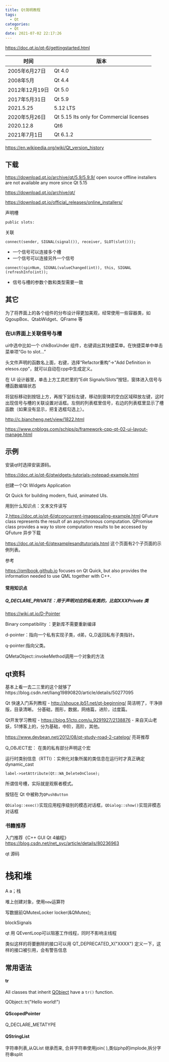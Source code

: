 ```yaml
---
title: Qt简明教程
tags:
  - Qt
categories:
  - Qt
date: 2021-07-02 22:17:26
---
```


https://doc.qt.io/qt-6/gettingstarted.html

| 时间           | 版本                                     |
| -------------- | ---------------------------------------- |
| 2005年6月27日  | Qt 4.0                                   |
| 2008年5月      | Qt 4.4                                   |
| 2012年12月19日 | Qt 5.0                                   |
| 2017年5月31日  | Qt 5.9                                   |
| 2021.5.25      | 5.12 LTS                                 |
| 2020年5月26日  | Qt 5.15 lts only for Commercial licenses |
| 2020.12.8      | Qt6                                      |
| 2021年7月1日   | Qt 6.1.2                                 |

https://en.wikipedia.org/wiki/Qt_version_history

## 下载 

https://download.qt.io/archive/qt/5.9/5.9.9/ open source offline installers are not available any more since Qt 5.15 

https://download.qt.io/archive/qt/

https://download.qt.io/official_releases/online_installers/

声明槽

```
public slots:
```

关联

```
connect(sender, SIGNAL(signal()), receiver, SLOT(slot()));
```

- 一个信号可以连接多个槽
- 一个信号可以连接另外一个信号

```
connect(spinNum, SIGNAL(valueChanged(int)), this, SIGNAL (refreshInfo(int));
```

- 信号与槽的参数个数和类型需要一致



## 其它

为了将界面上的各个组件的分布设计得更加美观，经常使用一些容器类，如 QgoupBox、QtabWidget、QFrame 等

### 在UI界面上关联信号与槽

ui中选中比如一个 chkBoxUnder 组件，右键调出其快捷菜单。在快捷菜单中单击菜单项“Go to slot…”



头文件声明的函数名上面，右键，选择“Refactor重构”→“Add Definition in elesos.cpp”，就可以自动在cpp中生成定义。



在 UI 设计器里，单击上方工具栏里的“Edit Signals/Slots”按钮，窗体进入信号与槽函数编辑状态

将鼠标移动到按钮上方，再按下鼠标左键，移动到窗体的空白区域释放左键，这时出现信号与槽的关联设置对话框。左侧的列表框里信号，右边的列表框里显示了槽函数（如果没有显示，把复选框勾选上）。

http://c.biancheng.net/view/1822.html

https://www.cnblogs.com/schips/p/framework-cpp-qt-02-ui-layout-manage.html



## 示例

安装qt时选择安装源码。

https://doc.qt.io/qt-6/qtwidgets-tutorials-notepad-example.html

创建一个Qt Widgets Application

Qt Quick for building modern, fluid, animated UIs.

 用到什么知识点：文本文件读写

 

2,https://doc.qt.io/qt-6/qtconcurrent-imagescaling-example.html
 QFuture class represents the result of an asynchronous computation.
 QPromise class provides a way to store computation results to be accessed by QFuture
 异步下载



 https://doc.qt.io/qt-6/qtexamplesandtutorials.html  这个页面有2个子页面的示例列表。

 

 

 

 



参考 

https://qmlbook.github.io  focuses on Qt Quick, but also provides the information needed to use QML together with C++.



#### 常用知识点

##### Q_DECLARE_PRIVATE：用于声明对应的私有类的，比如XXXPrivate 类

https://wiki.qt.io/D-Pointer

Binary compatibility ：更新库不需要重新编译

d-pointer：指向一个私有实现子类，d弟，Q_D返回私有子类指针。

q-pointer:指向父类。



QMetaObject::invokeMethod调用一个对象的方法





## qt资料

基本上看一去二三里的这个就够了https://blog.csdn.net/liang19890820/article/details/50277095

Qt 快速入门系列教程  - http://shouce.jb51.net/qt-beginning/  简洁明了，干净排版，目录清晰。 分基础，图形，数据，网络篇，进阶，过度篇。

Qt开发学习教程  - https://blog.51cto.com/u_9291927/2138876  - 来自天山老妖，51博客上的，分为基础，中阶，高阶，其他。

https://www.devbean.net/2012/08/qt-study-road-2-catelog/ 亮哥推荐

Q_OBJECT宏： 在类的私有部分声明这个宏





运行时类别信息（RTTI）：实例化对象所属的类信息在运行时才真正确定  dynamic_cast





```
label->setAttribute(Qt::WA_DeleteOnClose);
```

所谓信号槽，实际就是观察者模式。

按钮在 Qt 中被称为`QPushButton`

`QDialog::exec()`实现应用程序级别的模态对话框，`QDialog::show()`实现非模态对话框



### 书籍推荐

入门推荐《C++ GUI Qt 4编程》https://blog.csdn.net/net_syc/article/details/80236963

qt 源码



# 栈和堆

A a；栈

堆上创建对象，使用`new`运算符





写数据前QMutexLocker locker(&QMutex);







blockSignals



qt 用 QEventLoop可以阻塞工作线程，同时不影响主线程

类似这样的将要删除的接口可以用  QT_DEPRECATED_X("XXXX")  定义一下，这样的接口被引用，会有警告信息







## 常用语法

#### tr

All classes that inherit [QObject](https://doc.qt.io/qt-5/qobject.html) have a `tr()` function. 

QObject::tr("Hello world!")





#### QScopedPointer



Q_DECLARE_METATYPE



#### QStringList 

字符串列表,从QList <QString>继承而来, 合并字符串使用join( ),类似php的implode,拆分字符串split